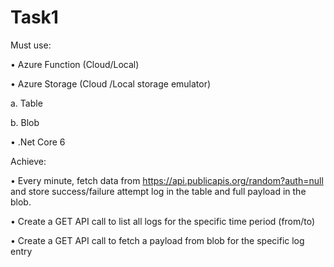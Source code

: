# Task1

Must use:

•             Azure Function (Cloud/Local)

•             Azure Storage (Cloud /Local storage emulator)

a.            Table

b.            Blob

•             .Net Core 6

Achieve:

•             Every minute, fetch data from https://api.publicapis.org/random?auth=null and store success/failure attempt log in the table and full payload in the blob.

•             Create a GET API call to list all logs for the specific time period (from/to)

•             Create a GET API call to fetch a payload from blob for the specific log entry

